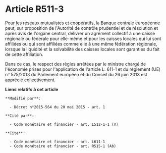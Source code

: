 # Article R511-3

Pour les réseaux mutualistes et coopératifs, la Banque centrale européenne peut, sur proposition de l'Autorité de contrôle
prudentiel et de résolution et après avis de l'organe central, délivrer un agrément collectif à une caisse régionale ou
fédérale pour elle-même et pour les caisses locales qui lui sont affiliées ou qui sont affiliées comme elle à une même
fédération régionale, lorsque la liquidité et la solvabilité des caisses locales sont garanties du fait de cette
affiliation. 

Dans ce cas, le respect des règles arrêtées par le ministre chargé de l'économie prises pour l'application de l'article L.
611-1 et du règlement (UE) n° 575/2013 du Parlement européen et du Conseil du 26 juin 2013 est apprécié collectivement.

**Liens relatifs à cet article**

	**Modifié par**:

	  - Décret n°2015-564 du 20 mai 2015 - art. 1

	**Cité par**:

	  - Code monétaire et financier - art. L512-1-1 (V)

	**Cite**:

	  - Code monétaire et financier - art. L611-1
	  - Code monétaire et financier - art. R515-1 (Ab)
